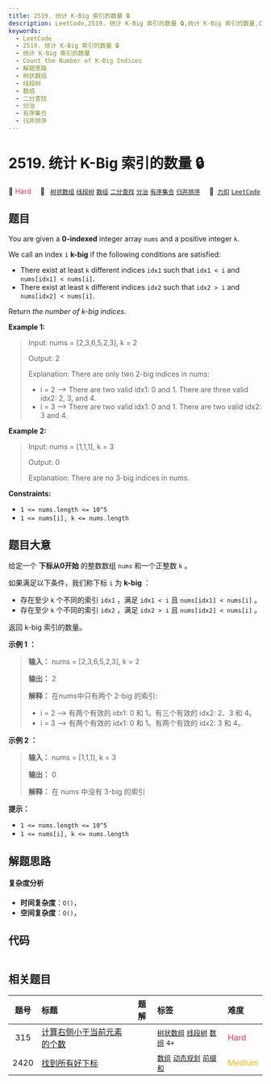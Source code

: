```yaml
---
title: 2519. 统计 K-Big 索引的数量 🔒
description: LeetCode,2519. 统计 K-Big 索引的数量 🔒,统计 K-Big 索引的数量,Count the Number of K-Big Indices,解题思路,树状数组,线段树,数组,二分查找,分治,有序集合,归并排序
keywords:
  - LeetCode
  - 2519. 统计 K-Big 索引的数量 🔒
  - 统计 K-Big 索引的数量
  - Count the Number of K-Big Indices
  - 解题思路
  - 树状数组
  - 线段树
  - 数组
  - 二分查找
  - 分治
  - 有序集合
  - 归并排序
---
```


# 2519. 统计 K-Big 索引的数量 🔒

🔴 <font color=#ff334b>Hard</font>&emsp; 🔖&ensp; [`树状数组`](/tag/binary-indexed-tree.md) [`线段树`](/tag/segment-tree.md) [`数组`](/tag/array.md) [`二分查找`](/tag/binary-search.md) [`分治`](/tag/divide-and-conquer.md) [`有序集合`](/tag/ordered-set.md) [`归并排序`](/tag/merge-sort.md)&emsp; 🔗&ensp;[`力扣`](https://leetcode.cn/problems/count-the-number-of-k-big-indices) [`LeetCode`](https://leetcode.com/problems/count-the-number-of-k-big-indices)

## 题目

You are given a **0-indexed** integer array `nums` and a positive integer `k`.

We call an index `i` **k-big** if the following conditions are satisfied:

  * There exist at least `k` different indices `idx1` such that `idx1 < i` and `nums[idx1] < nums[i]`.
  * There exist at least `k` different indices `idx2` such that `idx2 > i` and `nums[idx2] < nums[i]`.

Return _the number of k-big indices_.



**Example 1:**

> Input: nums = [2,3,6,5,2,3], k = 2
> 
> Output: 2
> 
> Explanation: There are only two 2-big indices in nums:
> - i = 2 --> There are two valid idx1: 0 and 1. There are three valid idx2: 2, 3, and 4.
> - i = 3 --> There are two valid idx1: 0 and 1. There are two valid idx2: 3 and 4.

**Example 2:**

> Input: nums = [1,1,1], k = 3
> 
> Output: 0
> 
> Explanation: There are no 3-big indices in nums.

**Constraints:**

  * `1 <= nums.length <= 10^5`
  * `1 <= nums[i], k <= nums.length`


## 题目大意

给定一个 **下标从0开始** 的整数数组 `nums` 和一个正整数 `k` 。

如果满足以下条件，我们称下标 `i` 为 **k-big** ：

  * 存在至少 `k` 个不同的索引 `idx1` ，满足 `idx1 < i` 且 `nums[idx1] < nums[i]` 。
  * 存在至少 `k` 个不同的索引 `idx2` ，满足 `idx2 > i` 且 `nums[idx2] < nums[i]` 。

返回 k-big 索引的数量。



**示例 1 ：**

> 
> 
> 
> 
> 
> **输入：** nums = [2,3,6,5,2,3], k = 2
> 
> **输出：** 2
> 
> **解释：** 在nums中只有两个 2-big 的索引:
> - i = 2 --> 有两个有效的 idx1: 0 和 1。有三个有效的 idx2: 2、3 和 4。
> - i = 3 --> 有两个有效的 idx1: 0 和 1。有两个有效的 idx2: 3 和 4。

**示例 2 ：**

> 
> 
> 
> 
> 
> **输入：** nums = [1,1,1], k = 3
> 
> **输出：** 0
> 
> **解释：** 在 nums 中没有 3-big 的索引
> 
> 



**提示：**

  * `1 <= nums.length <= 10^5`
  * `1 <= nums[i], k <= nums.length`


## 解题思路

#### 复杂度分析

- **时间复杂度**：`O()`，
- **空间复杂度**：`O()`，

## 代码

```javascript

```

## 相关题目

<!-- prettier-ignore -->
| 题号 | 标题 | 题解 | 标签 | 难度 |
| :------: | :------ | :------: | :------ | :------ |
| 315 | [计算右侧小于当前元素的个数](https://leetcode.com/problems/count-of-smaller-numbers-after-self) |  |  [`树状数组`](/tag/binary-indexed-tree.md) [`线段树`](/tag/segment-tree.md) [`数组`](/tag/array.md) `4+` | <font color=#ff334b>Hard</font> |
| 2420 | [找到所有好下标](https://leetcode.com/problems/find-all-good-indices) |  |  [`数组`](/tag/array.md) [`动态规划`](/tag/dynamic-programming.md) [`前缀和`](/tag/prefix-sum.md) | <font color=#ffb800>Medium</font> |